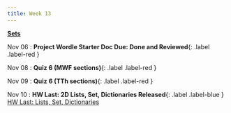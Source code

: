 ```yaml
---
title: Week 13
---
```


**[Sets](https://docs.google.com/presentation/d/1XSbdcCOBeVOX6aPb98aBlwQ0YUeH9Nic23qQYIeIWU0/edit?usp=sharing)**

Nov 06
:  **Project Wordle Starter Doc Due: Done and Reviewed**{: .label .label-red }

Nov 08
: **Quiz 6 (MWF sections)**{: .label .label-red }

Nov 09
: **Quiz 6 (TTh sections)**{: .label .label-red }

Nov 10
:  **HW Last: 2D Lists, Set, Dictionaries Released**{: .label .label-blue } [HW Last: Lists, Set, Dictionaries](https://edstem.org/us/courses/41263/lessons/72121/slides/384203)
